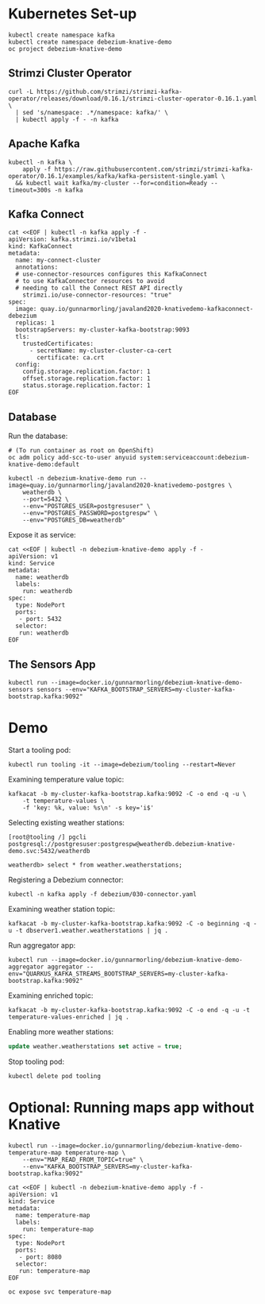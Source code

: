 # Kubernetes Set-up

```shell
kubectl create namespace kafka
kubectl create namespace debezium-knative-demo
oc project debezium-knative-demo
```

## Strimzi Cluster Operator

```shell
curl -L https://github.com/strimzi/strimzi-kafka-operator/releases/download/0.16.1/strimzi-cluster-operator-0.16.1.yaml \
  | sed 's/namespace: .*/namespace: kafka/' \
  | kubectl apply -f - -n kafka
```

## Apache Kafka

```shell
kubectl -n kafka \
    apply -f https://raw.githubusercontent.com/strimzi/strimzi-kafka-operator/0.16.1/examples/kafka/kafka-persistent-single.yaml \
  && kubectl wait kafka/my-cluster --for=condition=Ready --timeout=300s -n kafka
```

## Kafka Connect

```shell
cat <<EOF | kubectl -n kafka apply -f -
apiVersion: kafka.strimzi.io/v1beta1
kind: KafkaConnect
metadata:
  name: my-connect-cluster
  annotations:
  # use-connector-resources configures this KafkaConnect
  # to use KafkaConnector resources to avoid
  # needing to call the Connect REST API directly
    strimzi.io/use-connector-resources: "true"
spec:
  image: quay.io/gunnarmorling/javaland2020-knativedemo-kafkaconnect-debezium
  replicas: 1
  bootstrapServers: my-cluster-kafka-bootstrap:9093
  tls:
    trustedCertificates:
      - secretName: my-cluster-cluster-ca-cert
        certificate: ca.crt
  config:
    config.storage.replication.factor: 1
    offset.storage.replication.factor: 1
    status.storage.replication.factor: 1
EOF
```

## Database

Run the database:

```shell
# (To run container as root on OpenShift)
oc adm policy add-scc-to-user anyuid system:serviceaccount:debezium-knative-demo:default

kubectl -n debezium-knative-demo run --image=quay.io/gunnarmorling/javaland2020-knativedemo-postgres \
    weatherdb \
    --port=5432 \
    --env="POSTGRES_USER=postgresuser" \
    --env="POSTGRES_PASSWORD=postgrespw" \
    --env="POSTGRES_DB=weatherdb"
```

Expose it as service:

```shell
cat <<EOF | kubectl -n debezium-knative-demo apply -f -
apiVersion: v1
kind: Service
metadata:
  name: weatherdb
  labels:
    run: weatherdb
spec:
  type: NodePort
  ports:
   - port: 5432
  selector:
   run: weatherdb
EOF
```

## The Sensors App

```shell
kubectl run --image=docker.io/gunnarmorling/debezium-knative-demo-sensors sensors --env="KAFKA_BOOTSTRAP_SERVERS=my-cluster-kafka-bootstrap.kafka:9092"
```

# Demo

Start a tooling pod:

```shell
kubectl run tooling -it --image=debezium/tooling --restart=Never
```

Examining temperature value topic:

```shell
kafkacat -b my-cluster-kafka-bootstrap.kafka:9092 -C -o end -q -u \
    -t temperature-values \
    -f 'key: %k, value: %s\n' -s key='i$'
```

Selecting existing weather stations:

```shell
[root@tooling /] pgcli postgresql://postgresuser:postgrespw@weatherdb.debezium-knative-demo.svc:5432/weatherdb

weatherdb> select * from weather.weatherstations;
```

Registering a Debezium connector:

```shell
kubectl -n kafka apply -f debezium/030-connector.yaml
```

Examining weather station topic:

```shell
kafkacat -b my-cluster-kafka-bootstrap.kafka:9092 -C -o beginning -q -u -t dbserver1.weather.weatherstations | jq .
```

Run aggregator app:

```shell
kubectl run --image=docker.io/gunnarmorling/debezium-knative-demo-aggregator aggregator --env="QUARKUS_KAFKA_STREAMS_BOOTSTRAP_SERVERS=my-cluster-kafka-bootstrap.kafka:9092"
```

Examining enriched topic:

```shell
kafkacat -b my-cluster-kafka-bootstrap.kafka:9092 -C -o end -q -u -t temperature-values-enriched | jq .
```

Enabling more weather stations:

```sql
update weather.weatherstations set active = true;
```

Stop tooling pod:

```shell
kubectl delete pod tooling
```

# Optional: Running maps app without Knative

```shell
kubectl run --image=docker.io/gunnarmorling/debezium-knative-demo-temperature-map temperature-map \
    --env="MAP_READ_FROM_TOPIC=true" \
    --env="KAFKA_BOOTSTRAP_SERVERS=my-cluster-kafka-bootstrap.kafka:9092"
```

```shell
cat <<EOF | kubectl -n debezium-knative-demo apply -f -
apiVersion: v1
kind: Service
metadata:
  name: temperature-map
  labels:
    run: temperature-map
spec:
  type: NodePort
  ports:
   - port: 8080
  selector:
   run: temperature-map
EOF
```

```shell
oc expose svc temperature-map
```
